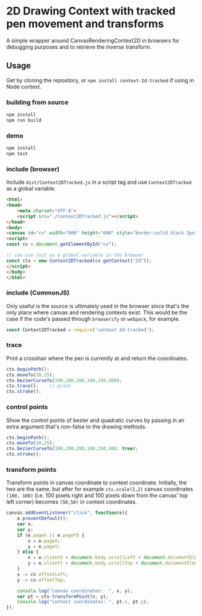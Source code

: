 # 2D Drawing Context with tracked pen movement and transforms
A simple wrapper around CanvasRenderingContext2D in browsers
for debugging purposes and to retrieve the inverse transform.

## Usage
Get by cloning the repository, or `npm install context-2d-tracked` if using in Node context.

### building from source
```bash
npm install
npm run build
```

### demo
```bash
npm install
npm test
```

### include (browser)

Include `dist/Context2DTracked.js` in a script tag and use `Context2DTracked` as a global variable.

```html
<html>
<head>
    <meta charset="UTF-8">
    <script src="./Context2DTracked.js"></script>
</head>
<body>
<canvas id="cv" width="600" height="600" style="border:solid black 2px"></canvas>
<script>
const cv = document.getElementById("cv");

// can use just as a global variable in the browser
const ctx = new Context2DTracked(cv.getContext("2d"));
</script>
</body>
</html>
```

### include (CommonJS)
Only useful is the source is ultimately used in the browser since that's the only
place where canvas and rendering contexts exist. This would be the case if the
code's passed through `browserify` or `webpack`, for example.
```javascript
const Context2DTracked = require('context-2d-tracked');
```


### trace
Print a crosshair where the pen is currently at and return the coordinates.
```javascript
ctx.beginPath();
ctx.moveTo(20,25);
ctx.bezierCurveTo(100,200,200,100,350,400);
ctx.trace();    // print
ctx.stroke(); 
```

### control points
Show the control points of bezier and quadratic curves by passing in 
an extra argument that's non-false to the drawing methods.
```javascript
ctx.beginPath();
ctx.moveTo(20,25);
ctx.bezierCurveTo(100,200,200,100,350,400, true);
ctx.stroke(); 
```

### transform points
Transform points in canvas coordinate to context coordinate.
Initially, the two are the same, but after for example `ctx.scale(2,2)` canvas
coordinates `(100, 100)` (i.e. 100 pixels right and 100 pixels down from 
the canvas' top left corner) becomes `(50,50)` in context coordinates.
```javascript
canvas.addEventListener("click", function(e){
    e.preventDefault();
    var x;
    var y;
    if (e.pageX || e.pageY) {
        x = e.pageX;
        y = e.pageY;
    } else {
        x = e.clientX + document.body.scrollLeft + document.documentElement.scrollLeft;
        y = e.clientY + document.body.scrollTop + document.documentElement.scrollTop;
    }
    x -= cv.offsetLeft;
    y -= cv.offsetTop;

    console.log("canvas coordinates:  ", x, y);
    var pt = ctx.transformPoint(x, y);
    console.log("context coordinates: ", pt.x, pt.y);
});
```